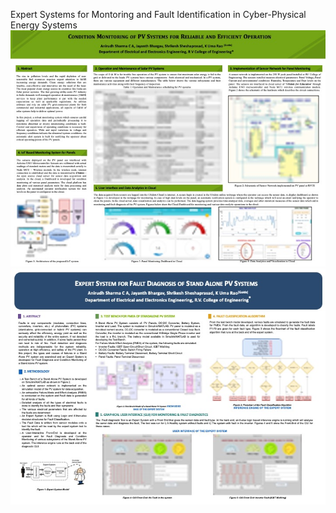 Expert Systems for Montoring and Fault Identification in Cyber-Physical Energy Systems
![iot](iot.jpg?raw=true)
![expert](expert.jpg?raw=true)
